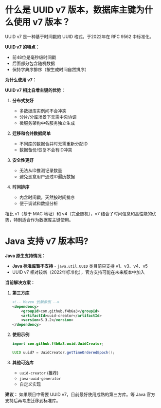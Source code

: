 # 什么是 UUID v7 版本，数据库主键为什么使用 v7 版本？

UUID v7 是一种基于时间戳的 UUID 格式，于2022年在 RFC 9562 中标准化。

**UUID v7 的特点：**
- 前48位是毫秒级时间戳
- 后面部分包含随机数据
- 保持字典序排序（按生成时间自然排序）

**为什么使用 v7：**

**UUID v7 相比自增主键的优势：**

1. **分布式友好**
   - 多数据库实例间不会冲突
   - 分片/分库场景下无需中央协调
   - 微服务架构中各服务独立生成

2. **迁移和合并数据简单**
   - 不同库的数据合并时无需重新分配ID
   - 数据备份/恢复不会有ID冲突

3. **安全性更好**
   - 无法从ID推测记录数量
   - 避免恶意用户通过ID遍历数据

4. **时间排序**
   - 内含时间戳，天然按时间排序
   - 便于调试和数据分析

相比 v1（基于 MAC 地址）和 v4（完全随机），v7 结合了时间信息和高性能的优势，特别适合作为数据库主键使用。



# Java 支持 v7 版本吗?

**Java 原生支持情况：**
- **Java 标准库暂不支持** - `java.util.UUID` 类目前只支持 v1、v3、v4、v5
- UUID v7 相对较新（2022年标准化），官方支持可能在未来版本中加入

**当前解决方案：**

1. **第三方库**
   ```xml
   <!-- Maven 依赖示例 -->
   <dependency>
       <groupId>com.github.f4b6a3</groupId>
       <artifactId>uuid-creator</artifactId>
       <version>5.3.2</version>
   </dependency>
   ```

2. **使用示例**
   ```java
   import com.github.f4b6a3.uuid.UuidCreator;
   
   UUID uuid7 = UuidCreator.getTimeOrderedEpoch();
   ```

3. **其他可选库**
   - `uuid-creator` (推荐)
   - `java-uuid-generator`
   - 自定义实现

**建议：**
如果项目中需要 UUID v7，目前最好使用成熟的第三方库。等 Java 官方支持后再考虑迁移到标准库。
